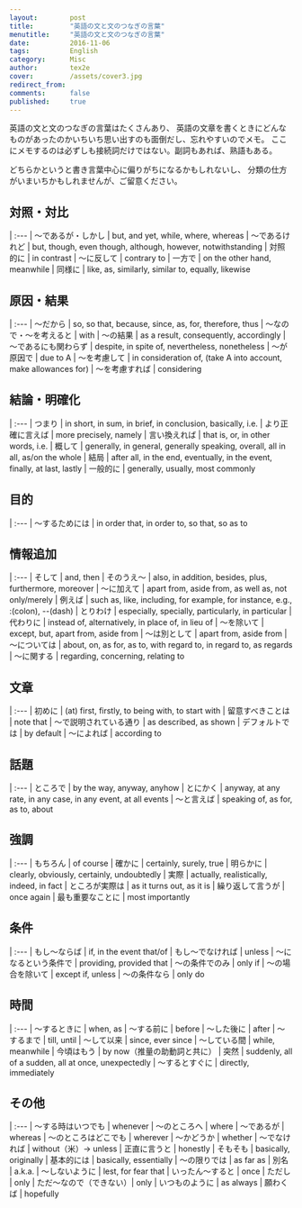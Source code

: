 ```yaml
---
layout:        post
title:         "英語の文と文のつなぎの言葉"
menutitle:     "英語の文と文のつなぎの言葉"
date:          2016-11-06
tags:          English
category:      Misc
author:        tex2e
cover:         /assets/cover3.jpg
redirect_from:
comments:      false
published:     true
---
```


英語の文と文のつなぎの言葉はたくさんあり、
英語の文章を書くときにどんなものがあったのかいちいち思い出すのも面倒だし、忘れやすいのでメモ。
ここにメモするのは必ずしも接続詞だけではない。副詞もあれば、熟語もある。

どちらかというと書き言葉中心に偏りがちになるかもしれないし、
分類の仕方がいまいちかもしれませんが、ご留意ください。


対照・対比
---------------

| :---
| 〜であるが・しかし | but, and yet, while, where, whereas
| 〜であるけれど | but, though, even though, although, however, notwithstanding
| 対照的に | in contrast
| 〜に反して | contrary to
| 一方で | on the other hand, meanwhile
| 同様に | like, as, similarly, similar to, equally, likewise


原因・結果
---------------

| :---
| 〜だから | so, so that, because, since, as, for, therefore, thus
| 〜なので・〜を考えると | with
| 〜の結果 | as a result, consequently, accordingly
| 〜であるにも関わらず | despite, in spite of, nevertheless, nonetheless
| 〜が原因で | due to A
| 〜を考慮して | in consideration of, (take A into account, make allowances for)
| 〜を考慮すれば | considering


結論・明確化
---------------

| :---
| つまり | in short, in sum, in brief, in conclusion, basically, i.e.
| より正確に言えば | more precisely, namely
| 言い換えれば | that is, or, in other words, i.e.
| 概して | generally, in general, generally speaking, overall, all in all, as/on the whole
| 結局 | after all, in the end, eventually, in the event, finally, at last, lastly
| 一般的に | generally, usually, most commonly


目的
---------------

| :---
| 〜するためには | in order that, in order to, so that, so as to


情報追加
---------------

| :---
| そして | and, then
| そのうえ〜 | also, in addition, besides, plus, furthermore, moreover
| 〜に加えて | apart from, aside from, as well as, not only/merely
| 例えば | such as, like, including, for example, for instance, e.g., :(colon), --(dash)
| とりわけ | especially, specially, particularly, in particular
| 代わりに | instead of, alternatively, in place of, in lieu of
| 〜を除いて | except, but, apart from, aside from
| 〜は別として | apart from, aside from
| 〜については | about, on, as for, as to, with regard to, in regard to, as regards
| 〜に関する | regarding, concerning, relating to


文章
---------------

| :---
| 初めに | (at) first, firstly, to being with, to start with
| 留意すべきことは | note that
| 〜で説明されている通り | as described, as shown
| デフォルトでは | by default
| 〜によれば | according to


話題
---------------

| :---
| ところで | by the way, anyway, anyhow
| とにかく | anyway, at any rate, in any case, in any event, at all events
| 〜と言えば | speaking of, as for, as to, about


強調
---------------

| :---
| もちろん | of course
| 確かに | certainly, surely, true
| 明らかに | clearly, obviously, certainly, undoubtedly
| 実際 | actually, realistically, indeed, in fact
| ところが実際は | as it turns out, as it is
| 繰り返して言うが | once again
| 最も重要なことに | most importantly


条件
---------------

| :---
| もし〜ならば | if, in the event that/of
| もし〜でなければ | unless
| 〜になるという条件で | providing, provided that
| 〜の条件でのみ | only if
| 〜の場合を除いて | except if, unless
| 〜の条件なら | only do


時間
---------------

| :---
| 〜するときに | when, as
| 〜する前に | before
| 〜した後に | after
| 〜するまで | till, until
| 〜して以来 | since, ever since
| 〜している間 | while, meanwhile
| 今頃はもう | by now（推量の助動詞と共に）
| 突然 | suddenly, all of a sudden, all at once, unexpectedly
| 〜するとすぐに | directly, immediately


その他
---------------

| :---
| 〜する時はいつでも | whenever
| 〜のところへ | where
| 〜であるが | whereas
| 〜のところはどこでも | wherever
| 〜かどうか | whether
| 〜でなければ | without（米）-> unless
| 正直に言うと | honestly
| そもそも | basically, originally
| 基本的には | basically, essentially
| 〜の限りでは | as far as
| 別名 | a.k.a.
| 〜しないように | lest, for fear that
| いったん〜すると | once
| ただし | only
| ただ〜なので（できない）| only <reason>
| いつものように | as always
| 願わくば | hopefully
